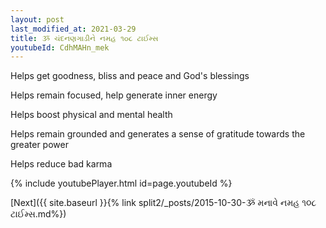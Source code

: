 ```yaml
---
layout: post
last_modified_at: 2021-03-29
title: ૐ ચંદનણગાડીને નમહ ૧૦૮ ટાઈમ્સ
youtubeId: CdhMAHn_mek
---
```

 
 
Helps get goodness, bliss and peace and God's blessings
 
Helps remain focused, help generate inner energy 
 
Helps boost physical and mental health 
 
Helps remain grounded and generates a sense of gratitude towards the greater power 
 
Helps reduce bad karma
 
 
 
 


{% include youtubePlayer.html id=page.youtubeId %}
 
[Next]({{ site.baseurl }}{% link  split2/_posts/2015-10-30-ૐ મનાવે નમહ ૧૦૮ ટાઈમ્સ.md%})
 

